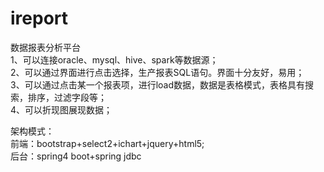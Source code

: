 # ireport  
数据报表分析平台   
1、可以连接oracle、mysql、hive、spark等数据源；   
2、可以通过界面进行点击选择，生产报表SQL语句。界面十分友好，易用；  
3、可以通过点击某一个报表项，进行load数据，数据是表格模式，表格具有搜索，排序，过滤字段等；  
4、可以折现图展现数据；  
   
架构模式：  
前端：bootstrap+select2+ichart+jquery+html5;  
后台：spring4 boot+spring jdbc  
